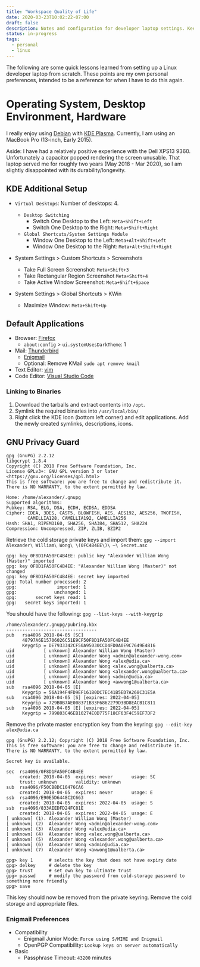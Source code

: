 ```yaml
---
title: "Workspace Quality of Life"
date: 2020-03-23T10:02:22-07:00
draft: false
description: Notes and configuration for developer laptop settings. Keeping track of some of preferences (when setting up a new laptop from scratch).
status: in-progress
tags:
  - personal
  - linux
---
```


The following are some quick lessons learned from setting up a Linux developer laptop from scratch. These points are my own personal preferences, intended to be a reference for when I have to do this again.

# Operating System, Desktop Environment, Hardware

I really enjoy using [Debian](https://www.debian.org/) with [KDE Plasma](https://kde.org/).
Currently, I am using an MacBook Pro (13-inch, Early 2015).

Aside: I have had a relatively positive experience with the Dell XPS13 9360. Unfortunately a capacitor popped rendering the screen unusable. That laptop served me for roughly two years (May 2018 - Mar 2020), so I am slightly disappointed with its durability/longevity.

## KDE Additional Setup

* `Virtual Desktops`: Number of desktops: 4.
    * `Desktop Switching`
        * Switch One Desktop to the Left: `Meta+Shift+Left`
        * Switch One Desktop to the Right: `Meta+Shift+Right`
    * `Global Shortcuts/System Settings Module`
        * Window One Desktop to the Left: `Meta+Alt+Shift+Left`
        * Window One Desktop to the Right: `Meta+Alt+Shift+Right`

* System Settings > Custom Shortcuts > Screenshots
    * Take Full Screen Screenshot: `Meta+Shift+3`
    * Take Rectangular Region Screenshot `Meta+Shift+4`
    * Take Active Window Screenshot: `Meta+Shift+Space`

* System Settings > Global Shortcuts > KWin
    * Maximize Window: `Meta+Shift+Up`

## Default Applications

* Browser: [Firefox](https://www.mozilla.org/en-US/firefox/new/)
    * `about:config` > `ui.systemUsesDarkTheme`: 1
* Mail: [Thunderbird](https://www.thunderbird.net/en-US/)
    * [Enigmail](https://addons.thunderbird.net/en-US/thunderbird/addon/enigmail/)
    * Optional: Remove KMail `sudo apt remove kmail`
* Text Editor: [vim](https://www.vim.org/)
* Code Editor: [Visual Studio Code](https://code.visualstudio.com/) 

### Linking to Binaries

1. Download the tarballs and extract contents into `/opt`.
2. Symlink the required binaries into `/usr/local/bin/`
3. Right click the KDE Icon (bottom left corner) and edit applications. Add the newly created symlinks, descriptions, icons.

## GNU Privacy Guard

```text
gpg (GnuPG) 2.2.12
libgcrypt 1.8.4
Copyright (C) 2018 Free Software Foundation, Inc.
License GPLv3+: GNU GPL version 3 or later <https://gnu.org/licenses/gpl.html>
This is free software: you are free to change and redistribute it.
There is NO WARRANTY, to the extent permitted by law.

Home: /home/alexander/.gnupg
Supported algorithms:
Pubkey: RSA, ELG, DSA, ECDH, ECDSA, EDDSA
Cipher: IDEA, 3DES, CAST5, BLOWFISH, AES, AES192, AES256, TWOFISH,
        CAMELLIA128, CAMELLIA192, CAMELLIA256
Hash: SHA1, RIPEMD160, SHA256, SHA384, SHA512, SHA224
Compression: Uncompressed, ZIP, ZLIB, BZIP2
```

Retrieve the cold storage private keys and import them: `gpg --import Alexander\ William\ Wong\ \(0FC4B4EE\)\ –\ Secret.asc`
```text
gpg: key 0F8D1FA50FC4B4EE: public key "Alexander William Wong (Master)" imported
gpg: key 0F8D1FA50FC4B4EE: "Alexander William Wong (Master)" not changed
gpg: key 0F8D1FA50FC4B4EE: secret key imported
gpg: Total number processed: 2
gpg:               imported: 1
gpg:              unchanged: 1
gpg:       secret keys read: 1
gpg:   secret keys imported: 1
```

You should have the following: `gpg --list-keys --with-keygrip`
```text
/home/alexander/.gnupg/pubring.kbx
----------------------------------
pub   rsa4096 2018-04-05 [SC]
      48797A6E15706026C51E9CF50F8D1FA50FC4B4EE
      Keygrip = DE7933342CF50A95030CCD4FD0A0E9C7649E4816
uid           [ unknown] Alexander William Wong (Master)
uid           [ unknown] Alexander Wong <admin@alexander-wong.com>
uid           [ unknown] Alexander Wong <alex@udia.ca>
uid           [ unknown] Alexander Wong <alex.wong@ualberta.ca>
uid           [ unknown] Alexander Wong <alexander.wong@ualberta.ca>
uid           [ unknown] Alexander Wong <admin@udia.ca>
uid           [ unknown] Alexander Wong <awwong1@ualberta.ca>
sub   rsa4096 2018-04-05 [E]
      Keygrip = 56A194F4FD9EF161B0DC7EC41B5ED7A268C31E5A
sub   rsa4096 2018-04-05 [S] [expires: 2022-04-05]
      Keygrip = 729B0B7AE008371B33F6862279D3BD8EACB1C811
sub   rsa4096 2018-04-05 [E] [expires: 2022-04-05]
      Keygrip = 799803C46EB10274E0D775F18CF63F4C59EF7DF2
```

Remove the private master encryption key from the keyring:
`gpg --edit-key alex@udia.ca`

```text
gpg (GnuPG) 2.2.12; Copyright (C) 2018 Free Software Foundation, Inc.
This is free software: you are free to change and redistribute it.
There is NO WARRANTY, to the extent permitted by law.

Secret key is available.

sec  rsa4096/0F8D1FA50FC4B4EE
     created: 2018-04-05  expires: never       usage: SC  
     trust: unknown       validity: unknown
sub  rsa4096/F50CB8DC10476CA6
     created: 2018-04-05  expires: never       usage: E   
ssb  rsa4096/E90E5D6448C2C663
     created: 2018-04-05  expires: 2022-04-05  usage: S   
ssb  rsa4096/833AEEDFD24FC81E
     created: 2018-04-05  expires: 2022-04-05  usage: E   
[ unknown] (1). Alexander William Wong (Master)
[ unknown] (2)  Alexander Wong <admin@alexander-wong.com>
[ unknown] (3)  Alexander Wong <alex@udia.ca>
[ unknown] (4)  Alexander Wong <alex.wong@ualberta.ca>
[ unknown] (5)  Alexander Wong <alexander.wong@ualberta.ca>
[ unknown] (6)  Alexander Wong <admin@udia.ca>
[ unknown] (7)  Alexander Wong <awwong1@ualberta.ca>

gpg> key 1      # selects the key that does not have expiry date
gpg> delkey     # delete the key
gpg> trust      # set own key to ultimate trust
gpg> passwd     # modify the password from cold-storage password to something more friendly
gpg> save
```

This key should now be removed from the private keyring. Remove the cold storage and appropriate files.

### Enigmail Preferences

* Compatibility
    * Enigmail Junior Mode: `Force using S/MIME and Enigmail`
    * OpenPGP Compatibility: `Lookup keys on server automatically`
* Basic
    * Passphrase Timeout: `43200` minutes

